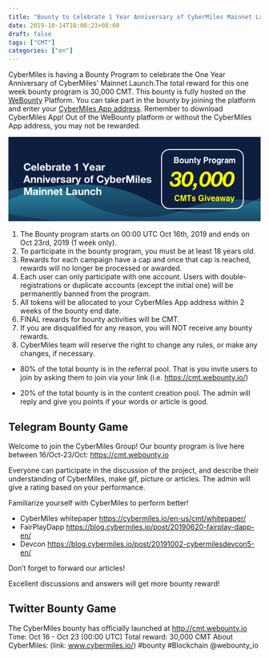 ```yaml
---
title: "Bounty to Celebrate 1 Year Anniversary of CyberMiles Mainnet Launch"
date: 2019-10-14T10:00:23+08:00
draft: false
tags: ["CMT"] 
categories: ["en"] 
---
```


CyberMiles is having a Bounty Program to celebrate the One Year Anniversary of CyberMiles' Mainnet Launch.The total reward for this one week bounty program is 30,000 CMT. This bounty is fully hosted on the [WeBounty](https://cmt.webounty.io) Platform. You can take part in the bounty by joining the platform and enter your [CyberMiles App address](https://app.cybermiles.io/). Remember to download CyberMiles App! Out of the WeBounty platform or without the CyberMiles App address, you may not be rewarded.

![](/images/20191015-CyberMiles1Yearbounty-01.png)

1. The Bounty program starts on 00:00 UTC Oct 16th, 2019 and ends on Oct 23rd, 2019 (1 week only).
2. To participate in the bounty program, you must be at least 18 years old.
3. Rewards for each campaign have a cap and once that cap is reached, rewards will no longer be processed or awarded.
4. Each user can only participate with one account. Users with double-registrations or duplicate accounts (except the initial one) will be permanently banned from the program.
5. All tokens will be allocated to your CyberMiles App address within 2 weeks of the bounty end date.
6. FINAL rewards for bounty activities will be CMT.
7. If you are disqualified for any reason, you will NOT receive any bounty rewards.
8. CyberMiles team will reserve the right to change any rules, or make any changes, if necessary.

* 80% of the total bounty is in the referral pool. That is you invite users to join by asking them to join via your link (i.e. https://cmt.webounty.io/)
 
* 20% of the total bounty is in the content creation pool. The admin will reply and give you points if your words or article is good.


## Telegram Bounty Game
Welcome to join the CyberMiles Group! Our bounty program is live here between 16/Oct-23/Oct:
https://cmt.webounty.io

Everyone can participate in the discussion of the project, and describe their understanding of CyberMiles, make gif, picture or articles. The admin will give a rating based on your performance.

Familiarize yourself with CyberMiles to perform better!
* CyberMiles whitepaper
https://cybermiles.io/en-us/cmt/whitepaper/
* FairPlayDapp
https://blog.cybermiles.io/post/20190620-fairplay-dapp-en/
* Devcon
https://blog.cybermiles.io/post/20191002-cybermilesdevcon5-en/
 
Don’t forget to forward our articles!

Excellent discussions and answers will get more bounty reward!


## Twitter Bounty Game
The CyberMiles bounty has officially launched at http://cmt.webounty.io
Time: Oct 16 - Oct 23 (00:00 UTC)
Total reward: 30,000 CMT
About CyberMiles: (link: www.cybermiles.io/)
#bounty #Blockchain
@webounty_io

